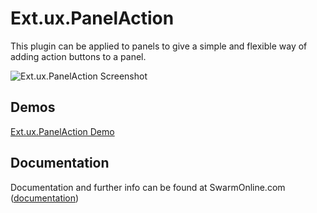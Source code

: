 # Ext.ux.PanelAction

This plugin can be applied to panels to give a simple and flexible way of adding action buttons to a panel.

![Ext.ux.PanelAction Screenshot](http://www.swarmonline.com/wp-content/uploads/2011/01/PanelActionScreenshot.png)

## Demos

[Ext.ux.PanelAction Demo](http://www.swarmonline.com/2011/01/ext-ux-panelaction-demo/)

## Documentation

Documentation and further info can be found at SwarmOnline.com ([documentation](http://www.swarmonline.com/2011/01/ext-ux-panelaction-add-action-buttons-to-floating-sencha-touch-panels/))
